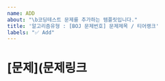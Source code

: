 ```yaml
---
name: ADD
about: "\b코딩테스트 문제를 추가하는 템플릿입니다."
title: '알고리즘유형 : [BOJ 문제번호] 문제제목 / 티어랭크'
labels: "✅ Add"
---
```


# [문제](문제링크

